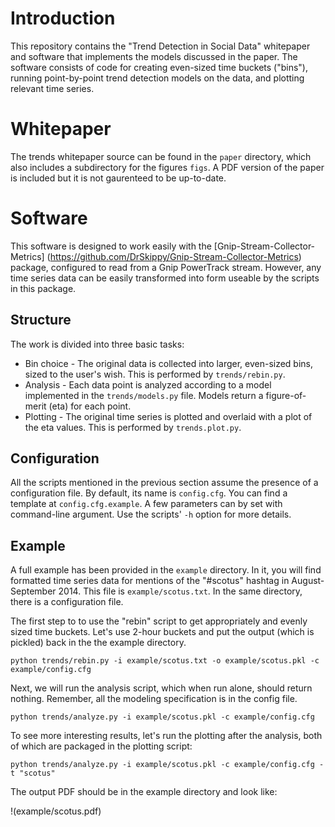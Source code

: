 # Introduction

This repository contains the "Trend Detection in Social Data" whitepaper
and software that implements the models discussed in the paper. 
The software consists of code for creating even-sized time buckets ("bins"),
running point-by-point trend detection models on the data,
and plotting relevant time series. 

# Whitepaper

The trends whitepaper source can be found in the `paper` directory, which
also includes a subdirectory for the figures `figs`. A PDF version of the 
paper is included but it is not gaurenteed to be up-to-date. 

# Software

This software is designed to work easily with the [Gnip-Stream-Collector-Metrics]
(https://github.com/DrSkippy/Gnip-Stream-Collector-Metrics) package, configured to read
from a Gnip PowerTrack stream. However, any time series data can be easily
transformed into form useable by the scripts in this package. 

## Structure

The work is divided into three basic tasks:

* Bin choice - The original data is collected into larger, even-sized bins,
sized to the user's wish. This is performed by `trends/rebin.py`. 
* Analysis - Each data point is analyzed according to a model implemented in
the `trends/models.py` file. Models return a figure-of-merit (eta) for each point.
* Plotting - The original time series is plotted and overlaid with a plot of the eta values. 
This is performed by `trends.plot.py`. 

## Configuration

All the scripts mentioned in the previous section assume the presence of a configuration
file. By default, its name is `config.cfg`. You can find a template at `config.cfg.example`.
A few parameters can by set with command-line argument. Use the scripts' `-h` option
for more details.

## Example

A full example has been provided in the `example` directory. In it, you will find
formatted time series data for mentions of the "#scotus" hashtag in August-September 2014.
This file is `example/scotus.txt`. In the same directory, there is a configuration file.

The first step to to use the "rebin" script to get appropriately and evenly sized time buckets.
Let's use 2-hour buckets and put the output (which is pickled) back in the the example directory.

`python trends/rebin.py -i example/scotus.txt -o example/scotus.pkl -c example/config.cfg`

Next, we will run the analysis script, which when run alone, should return nothing.
Remember, all the modeling specification is in the config file.

`python trends/analyze.py -i example/scotus.pkl -c example/config.cfg`

To see more interesting results, let's run the plotting after the analysis, both of which 
are packaged in the plotting script:

`python trends/analyze.py -i example/scotus.pkl -c example/config.cfg -t "scotus"` 

The output PDF should be in the example directory and look like:

!(example/scotus.pdf) 


